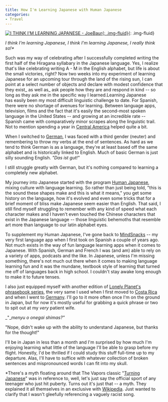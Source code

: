 ```yaml
---
title: How I'm Learning Japanese with Human Japanese
categories:
- Travel
---
```


[![I THINK I'M LEARNING JAPANESE - JoeBaur](/wp-content/uploads/2015/10/_d_improd_/I-THINK-IM-LEARNING-JAPANESE-JoeBaur-1024x768_f_improf_672x504.jpg){: .img-fluid}](https://withoutapath.com/wp-content/uploads/2015/10/I-THINK-IM-LEARNING-JAPANESE-JoeBaur.jpg){: .img-fluid}

_I think I'm learning Japanese, I think I'm learning Japanese, I really think so!*_

Such was my way of celebrating after I successfully completed writing the first half of the Hiragana syllabary in the Japanese language. Yes, I realize that's like celebrating writing A - M in the English alphabet, but life is about the small victories, right? Now two weeks into my experiment of learning Japanese for an upcoming tour through the land of the rising sun, I can point at a select number of objects and declare with modest confidence that they exist_ as well as_ ask people how they are and respond in kind -- so long as they ask me in the specific way I learned.<!-- more -->Learning Japanese has easily been my most difficult linguistic challenge to date. For Spanish, there were no shortage of avenues for learning. Between language apps, television, films and the fact that it's easily the second-most spoken language in the United States -- and growing at an incredible rate -- Spanish came with comparatively minor scrapes along the linguistic trail. Not to mention spending a year in [Central America](https://withoutapath.com/category/travel/international/central-america/) helped quite a bit.

When I switched to [German](https://withoutapath.com/learning-german/), I was faced with a third gender (neuter) and remembering to throw my verbs at the end of sentences. As hard as we tend to think German is as a language, they're at least based off the same alphabet and is historically linked to English. Much of basic German is just silly sounding English. _"Das ist gut!"_

I still struggle greatly with German, but it's nothing compared to learning a completely new alphabet.

My journey into Japanese started with the program [Human Japanese](http://www.humanjapanese.com/), mixing culture with language learning. So rather than just being told, "this is the sound these shapes make and this is what it means," you get some history on the language, how it's evolved and even some tricks that for a brief moment of bliss make Japanese seem easier than English. That said, I still find myself struggling to remember with any kind of speed what each character makes and I haven't even touched the Chinese characters that exist in the Japanese language -- those linguistic behemoths that resemble art more than language to our latin alphabet eyes.

To supplement my Human Japanese, I've gone back to [MindSnacks](https://www.mindsnacks.com) -- my very first language app when I first took on Spanish a couple of years ago. Not much exists in the way of fun language learning apps when it comes to Japanese. With Spanish, German and French I was (and am) able to rely on a variety of apps, podcasts and the like. In Japanese, unless I'm missing something, there's not much out there when it comes to making language learning fun and it was the mundane, textbook style of learning that turned me off of languages back in high school. I couldn't stay awake long enough to make it to future tenses.

I also just equipped myself with another edition of [Lonely Planet's phrasebook series](http://shop.lonelyplanet.com/japan/japanese-phrasebook-7/), the very same I used when I first moved to [Costa Rica](https://withoutapath.com/category/travel/international/central-america/costa-rica/) and when I went to [Germany](https://withoutapath.com/category/travel/international/europe/germany/). I'll go to it more often once I'm on the ground in Japan, but for now it's mostly useful for grabbing a quick phrase or two to spit out at my _very_ patient wife.

_"__menyu o onegai shimas?"_

"Nope, didn't wake up with the ability to understand Japanese, but thanks for the thought!"

I'll be in Japan in less than a month and I'm surprised by how much I'm enjoying learning what little of the language I'll be able to grasp before my flight. Honestly, I'd be thrilled if I could study this stuff full-time up to my departure. Alas, I'll have to suffice with whatever collection of broken sentences and mispronounced words I can fit into my skull.

*There's a myth floating around that The Vapors classic "[Turning Japanese](https://www.youtube.com/watch?v=mgekmOqCFTU)" was in reference to, well, let's just say the official sport of any teenager who just hit puberty. Turns out it's just that -- a myth. They explained it all themselves in an exclusive with [Wikipedia](https://en.wikipedia.org/wiki/Turning_Japanese). Just wanted to clarify that I wasn't gleefully referencing a vaguely racist song.
